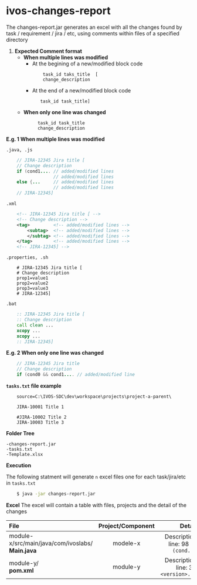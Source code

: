 # ivos-changes-report

The changes-report.jar generates an excel with all the changes found by task / requirement / jira / etc, using comments within files of a specified directory



1. **Expected Comment format**
     - **When multiple lines was modified**
       - At the begining of a new/modified block code
         ```
             task_id taks_title  [
             change_description
         ```
        - At the end of a new/modified block code
          ```
             task_id task_title]
            ```
     - **When only one line was changed**
        
```
            task_id task_title
            change_description
 ```
        
        
        

 **E.g. 1 When multiple lines was modified**

   `.java, .js`
    
```JAVA    
    // JIRA-12345 Jira title [
    // Change description
    if (cond1.... // added/modified lines 
                  // added/modified lines 
    else {...     // added/modified lines 
                  // added/modified lines 
    // JIRA-12345]
```


   `.xml`
    
```xml    
    <!-- JIRA-12345 Jira title [ -->
    <!-- Change description -->
    <tag>         <!-- added/modified lines -->
        <subtag>  <!-- added/modified lines -->
        </subtag> <!-- added/modified lines -->
    </tag>        <!-- added/modified lines -->
    <!-- JIRA-12345] -->
```


   `.properties, .sh`
    
```properties    
    # JIRA-12345 Jira title [
    # Change description
    prop1=value1
    prop2=value2
    prop3=value3
    # JIRA-12345]
```

   `.bat`
    
```bat    
    :: JIRA-12345 Jira title [
    :: Change description
    call clean ...
    xcopy ...
    xcopy ...
    :: JIRA-12345]
```


 **E.g. 2 When only one line was changed**

```JAVA     
    // JIRA-12345 Jira title 
    // Change description
    if (cond0 && cond1.... // added/modified line
```
    
    
 **`tasks.txt` file example**

```properties
    source=C:\IVOS-SDC\dev\workspace\projects\project-a-parent\

    JIRA-10001 Title 1

    #JIRA-10002 Title 2
    JIRA-10003 Title 3
```

**Folder Tree**

    -changes-report.jar
    -tasks.txt
    -Template.xlsx
    


**Execution**
   
   The following statment will generate `n` excel files one for each task/jira/etc in `tasks.txt`
```bash
    $ java -jar changes-report.jar
```

**Excel**
   The excel will contain a table with files, projects and the detail of the changes

|                           File                                 | Project/Component   |   Detail        |
| :---                                                           |     :---:           |          ---:   |
| module-x/src/main/java/com/ivoslabs/<br>**Main.java**   | modele-x | Description<br> line: 98 `if (cond...`  |
| module-y/<br>**pom.xml**                                | module-y | Description<br> line: 32 `<version>...` |




